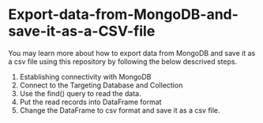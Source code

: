 # Export-data-from-MongoDB-and-save-it-as-a-CSV-file
You may learn more about how to export data from MongoDB and save it as a csv file using this repository by following the below descrived steps.
1. Establishing connectivity with MongoDB
2. Connect to the Targeting Database and Collection
3. Use the find() query to read the data.
4. Put the read records into DataFrame format
5. Change the DataFrame to csv format and save it as a csv file.
